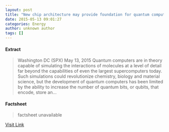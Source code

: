```yaml
---
layout: post
title: "New chip architecture may provide foundation for quantum computer"
date: 2015-05-13 09:01:27
categories: Energy
author: unknown author
tags: []
---
```



#### Extract
>Washington DC (SPX) May 13, 2015 Quantum computers are in theory capable of simulating the interactions of molecules at a level of detail far beyond the capabilities of even the largest supercomputers today. Such simulations could revolutionize chemistry, biology and material science, but the development of quantum computers has been limited by the ability to increase the number of quantum bits, or qubits, that encode, store an...

#### Factsheet
>factsheet unavailable

[Visit Link](http://www.spacedaily.com/reports/New_chip_architecture_may_provide_foundation_for_quantum_computer_999.html)


